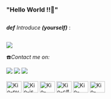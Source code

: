 ### "Hello World !!👺"

##

***def*** *Introduce* ***(yourself)*** :


  
##

<picture>
  <source
    srcset="https://github-readme-stats.vercel.app/api?username=ok-kioo&show_icons=true&theme=dark"
    media="(prefers-color-scheme: dark)"
  />
  <source
    srcset="https://github-readme-stats.vercel.app/api?username=ok-kioo&show_icons=true"
    media="(prefers-color-scheme: light), (prefers-color-scheme: no-preference)"
  />
  <img src="https://github-readme-stats.vercel.app/api?username=ok-kioo&show_icons=true" />
</picture>

☎️*Contact me on:*
<div>
  <a href="printf.kaiovini@gmail.com" target="_blank"><img src="https://img.shields.io/badge/Gmail-D14836?style=for-the-badge&logo=gmail&logoColor=white" target="_blank"><a/> <a href="https://www.linkedin.com/in/kaio-vinícus-de-lima-viana-20a791297/" target="_blank"><img src="https://img.shields.io/badge/LinkedIn-0077B5?style=for-the-badge&logo=linkedin&logoColor=white" target="_blank"><a/> <a href="https://github.com/ok-kioo" target="_blank"><img src="https://img.shields.io/badge/GitHub-100000?style=for-the-badge&logo=github&logoColor=white" target="_blank"><a/>     
</div>

<div style= "display: inline_block"><br>
<img align="center" alt="Kio-py" height="30" width="40" src="https://cdn.jsdelivr.net/gh/devicons/devicon/icons/python/python-original.svg" /> <img align="center" alt="Kio-js" height="30" width="40" src="https://cdn.jsdelivr.net/gh/devicons/devicon/icons/javascript/javascript-original.svg" /> <img align="center" alt="Kio-c++" height="30" width="40" src="https://cdn.jsdelivr.net/gh/devicons/devicon/icons/cplusplus/cplusplus-original.svg" /> <img align="center" alt="Kio-c#" height="30" width="40" src="https://cdn.jsdelivr.net/gh/devicons/devicon/icons/csharp/csharp-original.svg" /> <img align="center" alt="Kio-css" height="30" width="40" src="https://cdn.jsdelivr.net/gh/devicons/devicon/icons/css3/css3-original.svg" /> <img align="center" alt="Kio-html" height="30" width="40" src="https://cdn.jsdelivr.net/gh/devicons/devicon/icons/html5/html5-original.svg" />

          
          
          
